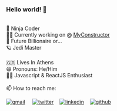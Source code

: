 ### Hello world! 👋 
\
🥷 Ninja Coder\
🧑‍💻 Currently working on @ [MyConstructor](https://myconstructor.co.uk) \
🤑 Future Billionaire or... \
🪐 Jedi Master \
\
🇬🇷 Lives In Athens \
😄 Pronouns: He/Him \
🧑‍🏫 Javascript & ReactJS Enthusiast \
\
📫 How to reach me: 

<a href="mailto:kerasiotisioannis@gmail.com" target="_blank">![gmail](
https://img.shields.io/badge/Gmail-D14836?style=for-the-badge&logo=gmail&logoColor=white)</a> &nbsp;&nbsp;&nbsp;
<a href="https://twitter.com/ikerasiotis" target="_blank">![twitter](https://img.shields.io/badge/Twitter-1DA1F2?style=for-the-badge&logo=twitter&logoColor=white)</a>&nbsp;&nbsp;&nbsp;
<a href="https://linkedin.com/ikerasiotis" target="_blank">![linkedin](https://img.shields.io/badge/LinkedIn-0077B5?style=for-the-badge&logo=linkedin&logoColor=white)</a>&nbsp;&nbsp;&nbsp;
<a href="https://github.com/ikerasiotis" target="_blank">![github](https://img.shields.io/badge/GitHub-100000?style=for-the-badge&logo=github&logoColor=white)</a>&nbsp;&nbsp;&nbsp;


<!--[![gmail](
https://img.shields.io/badge/Gmail-D14836?style=for-the-badge&logo=gmail&logoColor=white)](mailto:kerasiotisioannis@gmail.com){:target="_blank"}

<!--
**ikerasiotis/ikerasiotis** is a ✨ _special_ ✨ repository because its `README.md` (this file) appears on your GitHub profile.

Here are some ideas to get you started:

- 🔭 I’m currently working on ...
- 🌱 I’m currently learning ...
- 👯 I’m looking to collaborate on ...
- 🤔 I’m looking for help with ...
- 💬 Ask me about ...
- 📫 How to reach me: ...
- 😄 Pronouns: ...
- ⚡ Fun fact: ...
-->

